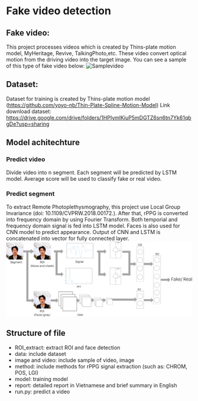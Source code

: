 # Fake video detection
## Fake video:
This project processes videos which is created by Thins-plate motion model, MyHeritage, Revive, TalkingPhoto,etc. These video convert optical motion from the driving video into the target image. You can see a sample of this type of fake video below:
![Samplevideo](https://github.com/Maxlee2704/Fake-video-detection/blob/main/image%20and%20video/Sample.gif)
## Dataset:
Dataset for training is created by Thins-plate motion model (https://github.com/yoyo-nb/Thin-Plate-Spline-Motion-Model)
Link download dataset: https://drive.google.com/drive/folders/1HPIymlKiuP5mDGTZ6sn6tn7Yk61qbgDe?usp=sharing
## Model achitechture
### Predict video
Divide video into n segment. Each segment will be predicted by LSTM model. Average score will be used to classify fake or real video.
### Predict segment
To extract Remote Photoplethysmography, this project use Local Group Invariance (doi: 10.1109/CVPRW.2018.00172.). After that, rPPG is converted into frequency domain by using Fourier Transform. Both temporial and frequency domain signal is fed into LSTM model. Faces is also used for CNN model to predict appearance. Output of CNN and LSTM is concatenated into vector for fully connected layer.
![model](https://github.com/Maxlee2704/Fake-video-detection/blob/main/image%20and%20video/model_new.png)
## Structure of file
- ROI_extract: extract ROI and face detection
- data: include dataset
- image and video: include sample of video, image
- method: include methods for rPPG signal extraction (such as: CHROM, POS, LGI)
- model: training model
- report: detailed report in Vietnamese and brief summary in English
- run.py: predict a video
